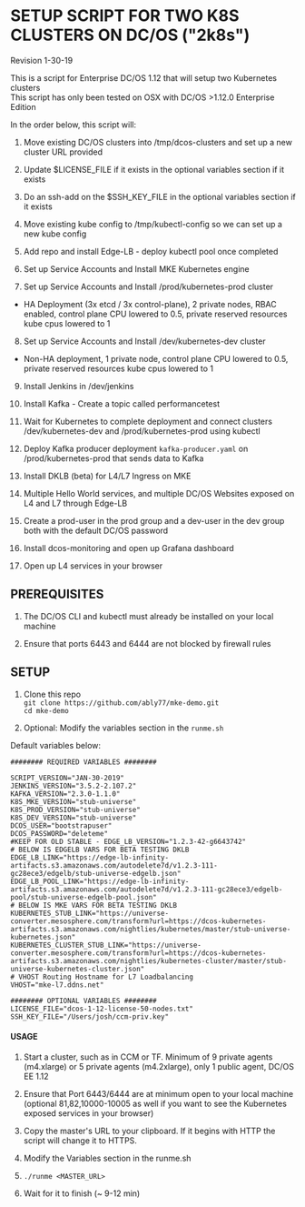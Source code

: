 # SETUP SCRIPT FOR TWO K8S CLUSTERS ON DC/OS ("2k8s")
Revision 1-30-19

This is a script for Enterprise DC/OS 1.12 that will setup two Kubernetes clusters  
This script has only been tested on OSX with DC/OS >1.12.0 Enterprise Edition  

In the order below, this script will:

1. Move existing DC/OS clusters into /tmp/dcos-clusters and set up a new cluster URL provided

2. Update $LICENSE_FILE if it exists in the optional variables section if it exists

3. Do an ssh-add on the $SSH_KEY_FILE in the optional variables section if it exists

4. Move existing kube config to /tmp/kubectl-config so we can set up a new kube config

5. Add repo and install Edge-LB - deploy kubectl pool once completed

6. Set up Service Accounts and Install MKE Kubernetes engine

7. Set up Service Accounts and Install /prod/kubernetes-prod cluster
- HA Deployment (3x etcd / 3x control-plane), 2 private nodes, RBAC enabled, control plane CPU lowered to 0.5, private reserved resources kube cpus lowered to 1     

8. Set up Service Accounts and Install /dev/kubernetes-dev cluster
- Non-HA deployment, 1 private node, control plane CPU lowered to 0.5, private reserved resources kube cpus lowered to 1  

9. Install Jenkins in /dev/jenkins

10. Install Kafka - Create a topic called performancetest

11. Wait for Kubernetes to complete deployment and connect clusters /dev/kubernetes-dev and /prod/kubernetes-prod using kubectl

12. Deploy Kafka producer deployment `kafka-producer.yaml` on /prod/kubernetes-prod that sends data to Kafka

13. Install DKLB (beta) for L4/L7 Ingress on MKE

14. Multiple Hello World services, and multiple DC/OS Websites exposed on L4 and L7 through Edge-LB

15. Create a prod-user in the prod group and a dev-user in the dev group both with the default DC/OS password

16. Install dcos-monitoring and open up Grafana dashboard

17. Open up L4 services in your browser

## PREREQUISITES

1. The DC/OS CLI and kubectl must already be installed on your local machine

2. Ensure that ports 6443 and 6444 are not blocked by firewall rules

## SETUP

1. Clone this repo  
   `git clone https://github.com/ably77/mke-demo.git`  
   `cd mke-demo`

2. Optional: Modify the variables section in the `runme.sh`

Default variables below:
```
######## REQUIRED VARIABLES ########

SCRIPT_VERSION="JAN-30-2019"
JENKINS_VERSION="3.5.2-2.107.2"
KAFKA_VERSION="2.3.0-1.1.0"
K8S_MKE_VERSION="stub-universe"
K8S_PROD_VERSION="stub-universe"
K8S_DEV_VERSION="stub-universe"
DCOS_USER="bootstrapuser"
DCOS_PASSWORD="deleteme"
#KEEP FOR OLD STABLE - EDGE_LB_VERSION="1.2.3-42-g6643742"
# BELOW IS EDGELB VARS FOR BETA TESTING DKLB
EDGE_LB_LINK="https://edge-lb-infinity-artifacts.s3.amazonaws.com/autodelete7d/v1.2.3-111-gc28ece3/edgelb/stub-universe-edgelb.json"
EDGE_LB_POOL_LINK="https://edge-lb-infinity-artifacts.s3.amazonaws.com/autodelete7d/v1.2.3-111-gc28ece3/edgelb-pool/stub-universe-edgelb-pool.json"
# BELOW IS MKE VARS FOR BETA TESTING DKLB
KUBERNETES_STUB_LINK="https://universe-converter.mesosphere.com/transform?url=https://dcos-kubernetes-artifacts.s3.amazonaws.com/nightlies/kubernetes/master/stub-universe-kubernetes.json"
KUBERNETES_CLUSTER_STUB_LINK="https://universe-converter.mesosphere.com/transform?url=https://dcos-kubernetes-artifacts.s3.amazonaws.com/nightlies/kubernetes-cluster/master/stub-universe-kubernetes-cluster.json"
# VHOST Routing Hostname for L7 Loadbalancing
VHOST="mke-l7.ddns.net"

######## OPTIONAL VARIABLES ########
LICENSE_FILE="dcos-1-12-license-50-nodes.txt"
SSH_KEY_FILE="/Users/josh/ccm-priv.key"
```

#### USAGE

1. Start a cluster, such as in CCM or TF. Minimum of 9 private agents (m4.xlarge) or 5 private agents (m4.2xlarge), only 1 public agent, DC/OS EE 1.12

2. Ensure that Port 6443/6444 are at minimum open to your local machine (optional 81,82,10000-10005 as well if you want to see the Kubernetes exposed services in your browser)

3. Copy the master's URL to your clipboard. If it begins with HTTP the script will change it to HTTPS.

4. Modify the Variables section in the runme.sh

5. `./runme <MASTER_URL>`

6. Wait for it to finish (~ 9-12 min)
